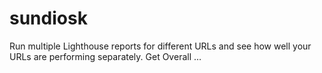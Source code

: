 # sundiosk
Run multiple Lighthouse reports for different URLs and see how well your URLs are performing separately. Get Overall …
